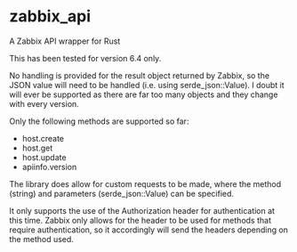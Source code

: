 # zabbix_api
A Zabbix API wrapper for Rust

This has been tested for version 6.4 only.

No handling is provided for the result object returned by Zabbix, so the JSON value will need to be handled (i.e. using serde_json::Value).  I doubt it will ever be supported as there are far too many objects and they change with every version.

Only the following methods are supported so far:
* host.create
* host.get
* host.update
* apiinfo.version

The library does allow for custom requests to be made, where the method (string) and parameters (serde_json::Value) can be specified.

It only supports the use of the Authorization header for authentication at this time.  Zabbix only allows for the header to be used for methods that require authentication, so it accordingly will send the headers depending on the method used.